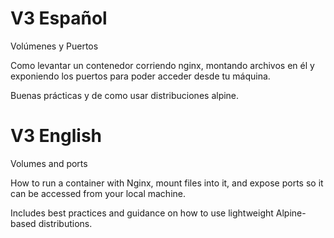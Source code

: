 # V3 Español
Volúmenes y Puertos 

Como levantar un contenedor corriendo nginx, montando archivos en él y exponiendo los puertos para poder acceder desde tu máquina.

Buenas prácticas y de como usar distribuciones alpine.
# V3 English
Volumes and ports

How to run a container with Nginx, mount files into it, and expose ports so it can be accessed from your local machine.

Includes best practices and guidance on how to use lightweight Alpine-based distributions.